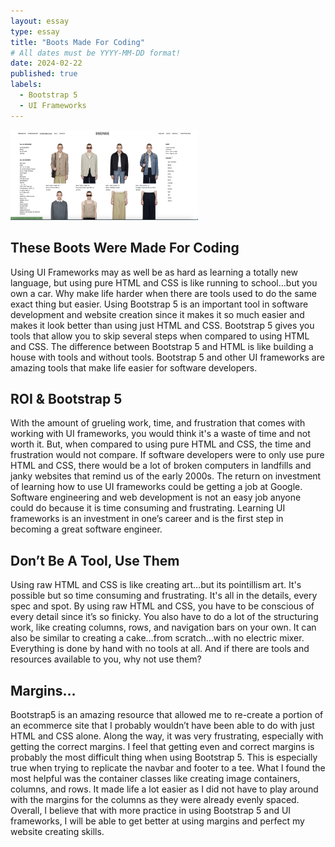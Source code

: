 ```yaml
---
layout: essay
type: essay
title: "Boots Made For Coding"
# All dates must be YYYY-MM-DD format!
date: 2024-02-22
published: true
labels:
  - Bootstrap 5
  - UI Frameworks
---
```


<img width="300px" class="rounded float-start pe-4" src="../img/ssense DIY.jpg">


## These Boots Were Made For Coding
Using UI Frameworks may as well be as hard as learning a totally new language, but using pure HTML and CSS is like running to school…but you own a car. Why make life harder when there are tools used to do the same exact thing but easier. Using Bootstrap 5 is an important tool in software development and website creation since it makes it so much easier and makes it look better than using just HTML and CSS. Bootstrap 5 gives you tools that allow you to skip several steps when compared to using HTML and CSS. The difference between Bootstrap 5 and HTML is like building a house with tools and without tools. Bootstrap 5 and other UI frameworks are amazing tools that make life easier for software developers. 

## ROI & Bootstrap 5	
With the amount of grueling work, time, and frustration that comes with working with UI frameworks, you would think it's a waste of time and not worth it. But, when compared to using pure HTML and CSS, the time and frustration would not compare. If software developers were to only use pure HTML and CSS, there would be a lot of broken computers in landfills and janky websites that remind us of the early 2000s. The return on investment of learning how to use UI frameworks could be getting a job at Google. Software engineering and web development is not an easy job anyone could do because it is time consuming and frustrating. Learning UI frameworks is an investment in one’s career and is the first step in becoming a great software engineer. 

## Don’t Be A Tool, Use Them
Using raw HTML and CSS is like creating art…but its pointillism art. It's possible but so time consuming and frustrating. It's all in the details, every spec and spot. By using raw HTML and CSS, you have to be conscious of every detail since it’s so finicky. You also have to do a lot of the structuring work, like creating columns, rows, and navigation bars on your own. It can also be similar to creating a cake…from scratch…with no electric mixer. Everything is done by hand with no tools at all. And if there are tools and resources available to you, why not use them? 

## 				Margins…
Bootstrap5 is an amazing resource that allowed me to re-create a portion of an ecommerce site that I probably wouldn’t have been able to do with just HTML and CSS alone. Along the way, it was very frustrating, especially with getting the correct margins. I feel that getting even and correct margins is probably the most difficult thing when using Bootstrap 5. This is especially true when trying to replicate the navbar and footer to a tee. What I found the most helpful was the container classes like creating image containers, columns, and rows. It made life a lot easier as I did not have to play around with the margins for the columns as they were already evenly spaced. Overall, I believe that with more practice in using Bootstrap 5 and UI frameworks, I will be able to get better at using margins and perfect my website creating skills. 
